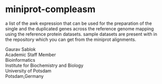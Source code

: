 # miniprot-compleasm
a list of the awk expression that can be used for the preparation of the single and the duplicated genes across the reference genome mapping using the reference protein datasets. sample datasets are present with in the repository which you can get from the miniprot alignments. 

Gaurav Sablok \
Academic Staff Member \
Bioinformatics \
Institute for Biochemistry and Biology \
University of Potsdam \
Potsdam,Germany

